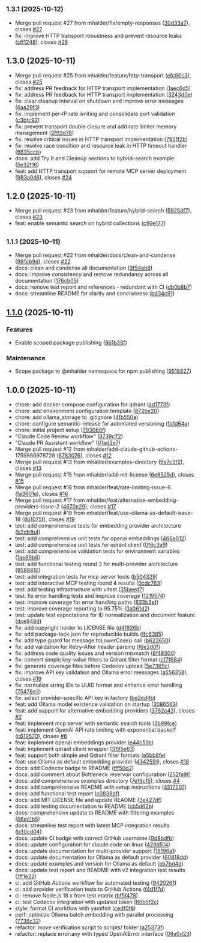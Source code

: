 ## <small>1.3.1 (2025-10-12)</small>

* Merge pull request #27 from mhalder/fix/empty-responses ([30d33a7](https://github.com/mhalder/qdrant-mcp-server/commit/30d33a7)), closes [#27](https://github.com/mhalder/qdrant-mcp-server/issues/27)
* fix: improve HTTP transport robustness and prevent resource leaks ([cff1248](https://github.com/mhalder/qdrant-mcp-server/commit/cff1248)), closes [#26](https://github.com/mhalder/qdrant-mcp-server/issues/26)

## 1.3.0 (2025-10-11)

* Merge pull request #25 from mhalder/feature/http-transport ([efc90c3](https://github.com/mhalder/qdrant-mcp-server/commit/efc90c3)), closes [#25](https://github.com/mhalder/qdrant-mcp-server/issues/25)
* fix: address PR feedback for HTTP transport implementation ([1aec6d5](https://github.com/mhalder/qdrant-mcp-server/commit/1aec6d5))
* fix: address PR feedback for HTTP transport implementation ([3243d0e](https://github.com/mhalder/qdrant-mcp-server/commit/3243d0e))
* fix: clear cleanup interval on shutdown and improve error messages ([6aa29f3](https://github.com/mhalder/qdrant-mcp-server/commit/6aa29f3))
* fix: implement per-IP rate limiting and consolidate port validation ([c3bfc92](https://github.com/mhalder/qdrant-mcp-server/commit/c3bfc92))
* fix: prevent transport double closure and add rate limiter memory management ([2f92d78](https://github.com/mhalder/qdrant-mcp-server/commit/2f92d78))
* fix: resolve critical issues in HTTP transport implementation ([7951f2b](https://github.com/mhalder/qdrant-mcp-server/commit/7951f2b))
* fix: resolve race condition and resource leak in HTTP timeout handler ([6635ccb](https://github.com/mhalder/qdrant-mcp-server/commit/6635ccb))
* docs: add Try It and Cleanup sections to hybrid-search example ([5e32f16](https://github.com/mhalder/qdrant-mcp-server/commit/5e32f16))
* feat: add HTTP transport support for remote MCP server deployment ([983a9d6](https://github.com/mhalder/qdrant-mcp-server/commit/983a9d6)), closes [#24](https://github.com/mhalder/qdrant-mcp-server/issues/24)

## 1.2.0 (2025-10-11)

* Merge pull request #23 from mhalder/feature/hybrid-search ([5925df7](https://github.com/mhalder/qdrant-mcp-server/commit/5925df7)), closes [#23](https://github.com/mhalder/qdrant-mcp-server/issues/23)
* feat: enable semantic search on hybrid collections ([c99e177](https://github.com/mhalder/qdrant-mcp-server/commit/c99e177))

## <small>1.1.1 (2025-10-11)</small>

* Merge pull request #22 from mhalder/docs/clean-and-condense ([991cb9d](https://github.com/mhalder/qdrant-mcp-server/commit/991cb9d)), closes [#22](https://github.com/mhalder/qdrant-mcp-server/issues/22)
* docs: clean and condense all documentation ([9f54ab8](https://github.com/mhalder/qdrant-mcp-server/commit/9f54ab8))
* docs: improve consistency and remove redundancy across all documentation ([176cb05](https://github.com/mhalder/qdrant-mcp-server/commit/176cb05))
* docs: remove test report and references - redundant with CI ([db0b8b7](https://github.com/mhalder/qdrant-mcp-server/commit/db0b8b7))
* docs: streamline README for clarity and conciseness ([bd34c91](https://github.com/mhalder/qdrant-mcp-server/commit/bd34c91))

## [1.1.0](https://github.com/mhalder/qdrant-mcp-server/compare/v1.0.0...v1.1.0) (2025-10-11)

### Features

- Enable scoped package publishing ([6b1b33f](https://github.com/mhalder/qdrant-mcp-server/commit/6b1b33f))

### Maintenance

- Scope package to @mhalder namespace for npm publishing ([9518827](https://github.com/mhalder/qdrant-mcp-server/commit/9518827))

## 1.0.0 (2025-10-11)

- chore: add docker compose configuration for qdrant ([ad1773f](https://github.com/mhalder/qdrant-mcp-server/commit/ad1773f))
- chore: add environment configuration template ([872be20](https://github.com/mhalder/qdrant-mcp-server/commit/872be20))
- chore: add ollama_storage to .gitignore ([4fb550e](https://github.com/mhalder/qdrant-mcp-server/commit/4fb550e))
- chore: configure semantic-release for automated versioning ([fb1d64a](https://github.com/mhalder/qdrant-mcp-server/commit/fb1d64a))
- chore: initial project setup ([7930b0f](https://github.com/mhalder/qdrant-mcp-server/commit/7930b0f))
- "Claude Code Review workflow" ([8739c72](https://github.com/mhalder/qdrant-mcp-server/commit/8739c72))
- "Claude PR Assistant workflow" ([01ad2e7](https://github.com/mhalder/qdrant-mcp-server/commit/01ad2e7))
- Merge pull request #12 from mhalder/add-claude-github-actions-1759866978728 ([6783076](https://github.com/mhalder/qdrant-mcp-server/commit/6783076)), closes [#12](https://github.com/mhalder/qdrant-mcp-server/issues/12)
- Merge pull request #13 from mhalder/examples-directory ([9e7c312](https://github.com/mhalder/qdrant-mcp-server/commit/9e7c312)), closes [#13](https://github.com/mhalder/qdrant-mcp-server/issues/13)
- Merge pull request #15 from mhalder/add-mit-license ([6e9525d](https://github.com/mhalder/qdrant-mcp-server/commit/6e9525d)), closes [#15](https://github.com/mhalder/qdrant-mcp-server/issues/15)
- Merge pull request #16 from mhalder/feat/rate-limiting-issue-6 ([fa3601e](https://github.com/mhalder/qdrant-mcp-server/commit/fa3601e)), closes [#16](https://github.com/mhalder/qdrant-mcp-server/issues/16)
- Merge pull request #17 from mhalder/feat/alternative-embedding-providers-issue-2 ([4670e29](https://github.com/mhalder/qdrant-mcp-server/commit/4670e29)), closes [#17](https://github.com/mhalder/qdrant-mcp-server/issues/17)
- Merge pull request #19 from mhalder/feat/use-ollama-as-default-issue-18 ([8b1075f](https://github.com/mhalder/qdrant-mcp-server/commit/8b1075f)), closes [#19](https://github.com/mhalder/qdrant-mcp-server/issues/19)
- test: add comprehensive tests for embedding provider architecture ([b2db1b4](https://github.com/mhalder/qdrant-mcp-server/commit/b2db1b4))
- test: add comprehensive unit tests for openai embeddings ([466a012](https://github.com/mhalder/qdrant-mcp-server/commit/466a012))
- test: add comprehensive unit tests for qdrant client ([0f6c3a9](https://github.com/mhalder/qdrant-mcp-server/commit/0f6c3a9))
- test: add comprehensive validation tests for environment variables ([1ae89b6](https://github.com/mhalder/qdrant-mcp-server/commit/1ae89b6))
- test: add functional testing round 3 for multi-provider architecture ([9588810](https://github.com/mhalder/qdrant-mcp-server/commit/9588810))
- test: add integration tests for mcp server tools ([b504329](https://github.com/mhalder/qdrant-mcp-server/commit/b504329))
- test: add interactive MCP testing round 4 results ([0cdc763](https://github.com/mhalder/qdrant-mcp-server/commit/0cdc763))
- test: add testing infrastructure with vitest ([35beed7](https://github.com/mhalder/qdrant-mcp-server/commit/35beed7))
- test: fix error handling tests and improve coverage ([1219574](https://github.com/mhalder/qdrant-mcp-server/commit/1219574))
- test: improve coverage for error handling paths ([833b3ef](https://github.com/mhalder/qdrant-mcp-server/commit/833b3ef))
- test: improve coverage reporting to 95.75% ([0a061d2](https://github.com/mhalder/qdrant-mcp-server/commit/0a061d2))
- test: update test expectations for ID normalization and document feature ([dce948d](https://github.com/mhalder/qdrant-mcp-server/commit/dce948d))
- fix: add copyright holder to LICENSE file ([d4f926b](https://github.com/mhalder/qdrant-mcp-server/commit/d4f926b))
- fix: add package-lock.json for reproducible builds ([ffc6385](https://github.com/mhalder/qdrant-mcp-server/commit/ffc6385))
- fix: add type guard for message.toLowerCase() call ([b622650](https://github.com/mhalder/qdrant-mcp-server/commit/b622650))
- fix: add validation for Retry-After header parsing ([f6e2d0f](https://github.com/mhalder/qdrant-mcp-server/commit/f6e2d0f))
- fix: address code quality issues and version mismatch ([8f48300](https://github.com/mhalder/qdrant-mcp-server/commit/8f48300))
- fix: convert simple key-value filters to Qdrant filter format ([cf7f684](https://github.com/mhalder/qdrant-mcp-server/commit/cf7f684))
- fix: generate coverage files before Codecov upload ([5e7369c](https://github.com/mhalder/qdrant-mcp-server/commit/5e7369c))
- fix: improve API key validation and Ollama error messages ([a556358](https://github.com/mhalder/qdrant-mcp-server/commit/a556358)), closes [#19](https://github.com/mhalder/qdrant-mcp-server/issues/19)
- fix: normalize string IDs to UUID format and enhance error handling ([75478e3](https://github.com/mhalder/qdrant-mcp-server/commit/75478e3))
- fix: select provider-specific API key in factory ([be2ed4b](https://github.com/mhalder/qdrant-mcp-server/commit/be2ed4b))
- feat: add Ollama model existence validation on startup ([3086563](https://github.com/mhalder/qdrant-mcp-server/commit/3086563))
- feat: add support for alternative embedding providers ([3762c43](https://github.com/mhalder/qdrant-mcp-server/commit/3762c43)), closes [#2](https://github.com/mhalder/qdrant-mcp-server/issues/2)
- feat: implement mcp server with semantic search tools ([3b99fce](https://github.com/mhalder/qdrant-mcp-server/commit/3b99fce))
- feat: implement OpenAI API rate limiting with exponential backoff ([c619570](https://github.com/mhalder/qdrant-mcp-server/commit/c619570)), closes [#6](https://github.com/mhalder/qdrant-mcp-server/issues/6)
- feat: implement openai embeddings provider ([e44c50c](https://github.com/mhalder/qdrant-mcp-server/commit/e44c50c))
- feat: implement qdrant client wrapper ([3195e63](https://github.com/mhalder/qdrant-mcp-server/commit/3195e63))
- feat: support both simple and Qdrant filter formats ([e5bb8fe](https://github.com/mhalder/qdrant-mcp-server/commit/e5bb8fe))
- feat: use Ollama as default embedding provider ([4342591](https://github.com/mhalder/qdrant-mcp-server/commit/4342591)), closes [#18](https://github.com/mhalder/qdrant-mcp-server/issues/18)
- docs: add Codecov badge to README ([fff50d2](https://github.com/mhalder/qdrant-mcp-server/commit/fff50d2))
- docs: add comment about Bottleneck reservoir configuration ([252fa9f](https://github.com/mhalder/qdrant-mcp-server/commit/252fa9f))
- docs: add comprehensive examples directory ([7ef9cf5](https://github.com/mhalder/qdrant-mcp-server/commit/7ef9cf5)), closes [#4](https://github.com/mhalder/qdrant-mcp-server/issues/4)
- docs: add comprehensive README with setup instructions ([4517207](https://github.com/mhalder/qdrant-mcp-server/commit/4517207))
- docs: add functional test report ([c0838bf](https://github.com/mhalder/qdrant-mcp-server/commit/c0838bf))
- docs: add MIT LICENSE file and update README ([3e427df](https://github.com/mhalder/qdrant-mcp-server/commit/3e427df))
- docs: add testing documentation to README ([cb5d62b](https://github.com/mhalder/qdrant-mcp-server/commit/cb5d62b))
- docs: comprehensive update to README with filtering examples ([66ec1b5](https://github.com/mhalder/qdrant-mcp-server/commit/66ec1b5))
- docs: streamline test report with latest MCP integration results ([b30cd04](https://github.com/mhalder/qdrant-mcp-server/commit/b30cd04))
- docs: update CI badge with correct GitHub username ([9d8bdfb](https://github.com/mhalder/qdrant-mcp-server/commit/9d8bdfb))
- docs: update configuration for claude code on linux ([429d514](https://github.com/mhalder/qdrant-mcp-server/commit/429d514))
- docs: update documentation for multi-provider support ([18196a1](https://github.com/mhalder/qdrant-mcp-server/commit/18196a1))
- docs: update documentation for Ollama as default provider ([60818dd](https://github.com/mhalder/qdrant-mcp-server/commit/60818dd))
- docs: update examples and version for Ollama as default ([eb7bd4d](https://github.com/mhalder/qdrant-mcp-server/commit/eb7bd4d))
- docs: update test report and README with v2 integration test results ([1ff1e22](https://github.com/mhalder/qdrant-mcp-server/commit/1ff1e22))
- ci: add GitHub Actions workflow for automated testing ([9420261](https://github.com/mhalder/qdrant-mcp-server/commit/9420261))
- ci: add provider verification tests to GitHub Actions ([f4d1f7d](https://github.com/mhalder/qdrant-mcp-server/commit/f4d1f7d))
- ci: remove Node.js 18.x from test matrix ([bf5f478](https://github.com/mhalder/qdrant-mcp-server/commit/bf5f478))
- ci: test Codecov integration with updated token ([60b5f2c](https://github.com/mhalder/qdrant-mcp-server/commit/60b5f2c))
- style: format CI workflow with yamlfmt ([cedf0f8](https://github.com/mhalder/qdrant-mcp-server/commit/cedf0f8))
- perf: optimize Ollama batch embedding with parallel processing ([7736c32](https://github.com/mhalder/qdrant-mcp-server/commit/7736c32))
- refactor: move verification script to scripts/ folder ([a25373f](https://github.com/mhalder/qdrant-mcp-server/commit/a25373f))
- refactor: replace error:any with typed OpenAIError interface ([08a0d23](https://github.com/mhalder/qdrant-mcp-server/commit/08a0d23))
